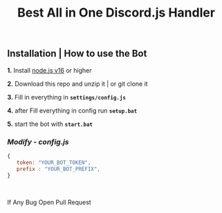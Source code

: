 <h1 align="center">
Best All in One Discord.js Handler </h1><br/>

## **Installation | How to use the Bot**

**1.** Install [node.js v16](https://nodejs.org/en/) or higher

**2.** Download this repo and unzip it | or git clone it

**3.** Fill in everything in **`settings/config.js`**

**4.** after Fill everything in config run **`setup.bat`**

**5.** start the bot with **`start.bat`**
<br/>

### _Modify - config.js_

```javascript
{
   token: "YOUR_BOT_TOKEN",
   prefix : "YOUR_BOT_PREFIX",
}
```

<br/>

If Any Bug Open Pull Request
